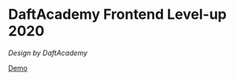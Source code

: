 # DaftAcademy Frontend Level-up 2020

_Design by DaftAcademy_

[Demo](https://michalskoczek.github.io/frontend-level-up/)
